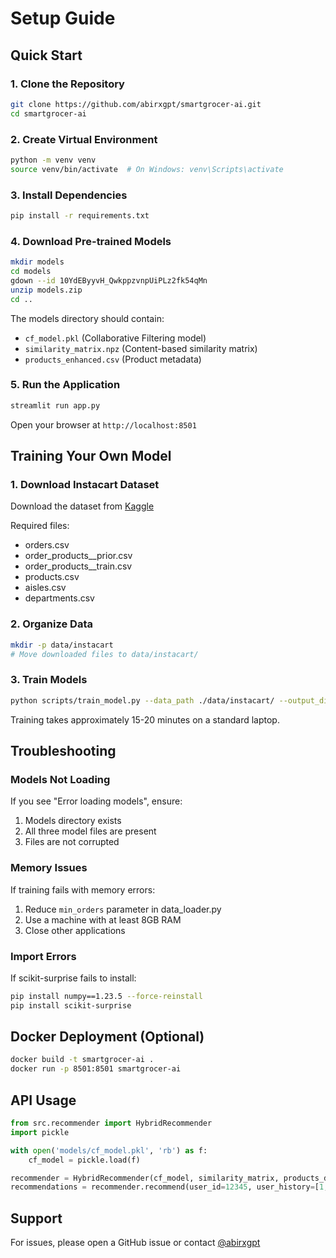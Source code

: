 # Setup Guide

## Quick Start

### 1. Clone the Repository

```bash
git clone https://github.com/abirxgpt/smartgrocer-ai.git
cd smartgrocer-ai
```

### 2. Create Virtual Environment

```bash
python -m venv venv
source venv/bin/activate  # On Windows: venv\Scripts\activate
```

### 3. Install Dependencies

```bash
pip install -r requirements.txt
```

### 4. Download Pre-trained Models

```bash
mkdir models
cd models
gdown --id 10YdEByyvH_QwkppzvnpUiPLz2fk54qMn
unzip models.zip
cd ..
```

The models directory should contain:
- `cf_model.pkl` (Collaborative Filtering model)
- `similarity_matrix.npz` (Content-based similarity matrix)
- `products_enhanced.csv` (Product metadata)

### 5. Run the Application

```bash
streamlit run app.py
```

Open your browser at `http://localhost:8501`

## Training Your Own Model

### 1. Download Instacart Dataset

Download the dataset from [Kaggle](https://www.kaggle.com/c/instacart-market-basket-analysis/data)

Required files:
- orders.csv
- order_products__prior.csv
- order_products__train.csv
- products.csv
- aisles.csv
- departments.csv

### 2. Organize Data

```bash
mkdir -p data/instacart
# Move downloaded files to data/instacart/
```

### 3. Train Models

```bash
python scripts/train_model.py --data_path ./data/instacart/ --output_dir ./models/
```

Training takes approximately 15-20 minutes on a standard laptop.

## Troubleshooting

### Models Not Loading

If you see "Error loading models", ensure:
1. Models directory exists
2. All three model files are present
3. Files are not corrupted

### Memory Issues

If training fails with memory errors:
1. Reduce `min_orders` parameter in data_loader.py
2. Use a machine with at least 8GB RAM
3. Close other applications

### Import Errors

If scikit-surprise fails to install:
```bash
pip install numpy==1.23.5 --force-reinstall
pip install scikit-surprise
```

## Docker Deployment (Optional)

```bash
docker build -t smartgrocer-ai .
docker run -p 8501:8501 smartgrocer-ai
```

## API Usage

```python
from src.recommender import HybridRecommender
import pickle

with open('models/cf_model.pkl', 'rb') as f:
    cf_model = pickle.load(f)

recommender = HybridRecommender(cf_model, similarity_matrix, products_df)
recommendations = recommender.recommend(user_id=12345, user_history=[1,2,3], n_recommendations=10)
```

## Support

For issues, please open a GitHub issue or contact [@abirxgpt](https://github.com/abirxgpt)